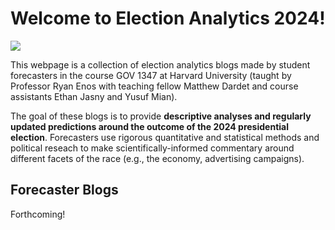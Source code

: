 # Welcome to Election Analytics 2024! 

![](assets/national_partisan_dist.JPEG)

This webpage is a collection of election analytics blogs made by student forecasters in the course GOV 1347 at Harvard University (taught by Professor Ryan Enos with teaching fellow Matthew Dardet and course assistants Ethan Jasny and Yusuf Mian). 

The goal of these blogs is to provide **descriptive analyses and regularly updated predictions around the outcome of the 2024 presidential election**. Forecasters use rigorous quantitative and statistical methods and political reseach to make scientifically-informed commentary around different facets of the race (e.g., the economy, advertising campaigns). 


## Forecaster Blogs

Forthcoming! 